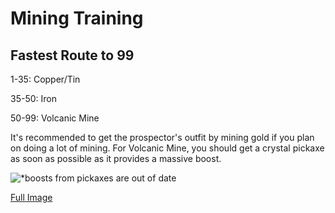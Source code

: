 # Mining Training

## Fastest Route to 99

1-35: Copper/Tin&#x20;

35-50: Iron&#x20;

50-99: Volcanic Mine

It's recommended to get the prospector's outfit by mining gold if you plan on doing a lot of mining. For Volcanic Mine, you should get a crystal pickaxe as soon as possible as it provides a massive boost.

&#x20;

![\*boosts from pickaxes are out of date](../../.gitbook/assets/miningxp.png)

[Full Image](https://i.imgur.com/b3HNdSi.png)
